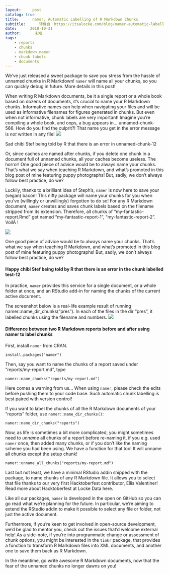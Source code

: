 ```yaml
---
layout:     post
catalog: true
title:      namer, Automatic Labelling of R Markdown Chunks
subtitle:      转载自：https://itsalocke.com/blog/namer-automatic-labelling-of-r-markdown-chunks/
date:      2018-10-31
author:      未知
tags:
    - reports
    - chunks
    - markdown namer
    - chunk labels
    - documents
---
```


We’ve just released a sweet package to save you stress from the hassle of unnamed chunks in R Markdown! `namer` will name all your chunks, so you can quickly debug in future. More details in this post!

When writing R Markdown documents, be it a single report or a whole book based on dozens of documents, it’s crucial to name your R Markdown chunks. Informative names can help when navigating your files and will be used as informative filenames for figures generated in chunks. But even when not informative, chunk labels are very important! Imagine you’re compiling a whole book, and oops, a bug appears in… unnamed-chunk-566. How do you find the culprit?! That name you get in the error message is *not* written in any file!
![](https://itsalocke.com/blog/img/namer-oh-no.png)


Sad chibi Stef being told by R that there is an error in unnamed-chunk-12


Or, since caches are named after chunks, if you delete one chunk in a document full of unnamed chunks, all your caches become useless. The horror!
One good piece of advice would be to always name your chunks. That’s what we say when teaching R Markdown, and what’s promoted in this blog post of mine featuring puppy photographs! But, sadly, we don’t always follow best practice, do we?

Luckily, thanks to a brilliant idea of Steph’s, `namer` is now here to save your (vegan) bacon! This nifty package will name your chunks for you when you’ve (willingly or unwillingly) forgotten to do so! For any R Markdown document, `namer` creates and saves chunk labels based on the filename stripped from its extension. Therefore, all chunks of “my-fantastic-report.Rmd” get named “my-fantastic-report-1”, “my-fantastic-report-2”. VoilÃ !

![](https://itsalocke.com/blog/img/namer-yaaasss.png)


One good piece of advice would be to always name your chunks. That’s what we say when teaching R Markdown, and what’s promoted in this blog post of mine featuring puppy photographs! But, sadly, we don’t always follow best practice, do we?

#### Happy chibi Stef being told by R that there is an error in the chunk labelled test-12

In practice, `namer` provides this service for a single document, or a whole folder at once, and an RStudio add-in for naming the chunks of the current active document.

The screenshot below is a real-life example result of running namer::name_dir_chunks(“pres”). In each of the files in the dir “pres”, it labelled chunks using the filename and numbers.
![](https://itsalocke.com/blog/img/namer1.png)


#### Difference between two R Markdown reports before and after using namer to label chunks

First, install `namer` from CRAN.

```
install.packages("namer")
```

Then, say you want to name the chunks of a report saved under “reports/my-report.md”, type

```
namer::name_chunks("reports/my-report.md")
```

Here comes a warning from us… When using `namer`, please check the edits before pushing them to your code base. Such automatic chunk labelling is best paired with version control!

If you want to label the chunks of all the R Markdown documents of your “reports” folder, use `namer::name_dir_chunks()`:

```
namer::name_dir_chunks("reports")
```

Now, as life is sometimes a bit more complicated, you might sometimes need to *unname* all chunks of a report before re-naming it, if you e.g. used `namer` once, then added many chunks, or if you don’t like the naming scheme you had been using. We have a function for that too! It will unname all chunks except the setup chunk!

```
namer::unname_all_chunks("reports/my-report.md")
```

Last but not least, we have a minimal RStudio addin shipped with the package, to name chunks of any R Markdown file. It allows you to select that file thanks to our very first Hacktoberfest contributor, Ellis Valentiner! Read more about Hacktoberfest at Locke Data here.

Like all our packages, `namer` is developed in the open on GitHub so you can go read what we’re planning for the future. In particular, we’re aiming to extend the RStudio addin to make it possible to select any file or folder, not just the active document.

Furthermore, if you’re keen to get involved in open-source development, we’d be glad to mentor you, check out the issues that’d welcome external help! As a side-note, if you’re into programmatic change or assessment of chunk options, you might be interested in the `tinkr` package, that provides a function to transform R Markdown files into XML documents, and another one to save them back as R Markdown.

In the meantime, go write awesome R Markdown documents, now that the fear of the unnamed chunks no longer dawns on you!
